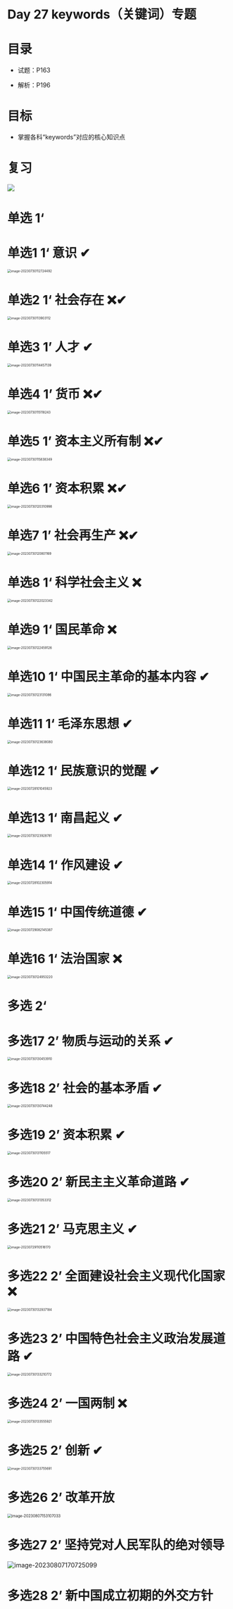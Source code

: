 # Day 27 keywords（关键词）专题



# 目录

* 试题：P163

* 解析：P196



# 目标

* 掌握各科“keywords”对应的核心知识点



# 复习

![](https://cvp.oss-cn-shanghai.aliyuncs.com/picgo/202307311114604.png)



# 单选 1‘



# 单选1 1‘ 意识 ✔

<img src="https://cvp.oss-cn-shanghai.aliyuncs.com/picgo/202307301127722.png" alt="image-20230730112724492" style="zoom: 50%;" />

# 单选2 1‘ 社会存在 ❌✔



<img src="https://cvp.oss-cn-shanghai.aliyuncs.com/picgo/202307301139366.png" alt="image-20230730113903112" style="zoom:50%;" />



# 单选3 1’ 人才 ✔

<img src="https://cvp.oss-cn-shanghai.aliyuncs.com/picgo/202307301144406.png" alt="image-20230730114457139" style="zoom:50%;" />



# 单选4 1’ 货币 ❌✔

<img src="https://cvp.oss-cn-shanghai.aliyuncs.com/picgo/202307301151651.png" alt="image-20230730115118243" style="zoom:50%;" />



# 单选5 1’ 资本主义所有制 ❌✔

<img src="https://cvp.oss-cn-shanghai.aliyuncs.com/picgo/202307301158634.png" alt="image-20230730115838349" style="zoom: 50%;" />



# 单选6 1’  资本积累 ❌✔

<img src="https://cvp.oss-cn-shanghai.aliyuncs.com/picgo/202307301203299.png" alt="image-20230730120310998" style="zoom:50%;" />



# 单选7 1’  社会再生产 ❌✔

<img src="https://cvp.oss-cn-shanghai.aliyuncs.com/picgo/202307301208424.png" alt="image-20230730120801169" style="zoom:50%;" />



# 单选8 1‘ 科学社会主义 ❌

<img src="https://cvp.oss-cn-shanghai.aliyuncs.com/picgo/202307301220568.png" alt="image-20230730122023342" style="zoom:50%;" />



# 单选9 1‘ 国民革命 ❌

<img src="https://cvp.oss-cn-shanghai.aliyuncs.com/picgo/202307301224253.png" alt="image-20230730122459126" style="zoom:50%;" />



# 单选10 1‘ 中国民主革命的基本内容 ✔

<img src="https://cvp.oss-cn-shanghai.aliyuncs.com/picgo/202307301231295.png" alt="image-20230730123131086" style="zoom:50%;" />



# 单选11 1‘ 毛泽东思想 ✔

<img src="https://cvp.oss-cn-shanghai.aliyuncs.com/picgo/202307301236293.png" alt="image-20230730123638080" style="zoom:50%;" />



# 单选12 1‘ 民族意识的觉醒 ✔

<img src="https://cvp.oss-cn-shanghai.aliyuncs.com/picgo/202307281010004.png" alt="image-20230728101045923" style="zoom:50%;" />



# 单选13 1‘  南昌起义 ✔

<img src="https://cvp.oss-cn-shanghai.aliyuncs.com/picgo/202307301239940.png" alt="image-20230730123928781" style="zoom:50%;" />



# 单选14 1‘  作风建设 ✔

<img src="https://cvp.oss-cn-shanghai.aliyuncs.com/picgo/202307281023987.png" alt="image-20230728102305914" style="zoom:50%;" />



# 单选15 1‘  中国传统道德 ✔

<img src="https://cvp.oss-cn-shanghai.aliyuncs.com/picgo/202307290821685.png" alt="image-20230729082145387" style="zoom: 50%;" />



# 单选16 1‘  法治国家 ❌

<img src="https://cvp.oss-cn-shanghai.aliyuncs.com/picgo/202307301249394.png" alt="image-20230730124953220" style="zoom:50%;" />



# 多选 2‘



# 多选17 2’ 物质与运动的关系 ✔

<img src="https://cvp.oss-cn-shanghai.aliyuncs.com/picgo/202307301304144.png" alt="image-20230730130453910" style="zoom:50%;" />



# 多选18 2’ 社会的基本矛盾 ✔

<img src="https://cvp.oss-cn-shanghai.aliyuncs.com/picgo/202307301307645.png" alt="image-20230730130744248" style="zoom:50%;" />



# 多选19 2’ 资本积累 ✔

<img src="https://cvp.oss-cn-shanghai.aliyuncs.com/picgo/202307301311732.png" alt="image-20230730131105517" style="zoom:50%;" />



# 多选20 2’  新民主主义革命道路 ✔

<img src="https://cvp.oss-cn-shanghai.aliyuncs.com/picgo/202307301313689.png" alt="image-20230730131353312" style="zoom:50%;" />



# 多选21 2’  马克思主义 ✔

<img src="https://cvp.oss-cn-shanghai.aliyuncs.com/picgo/202307291105379.png" alt="image-20230729110516170" style="zoom:50%;" />



# 多选22 2’  全面建设社会主义现代化国家 ❌

<img src="https://cvp.oss-cn-shanghai.aliyuncs.com/picgo/202307301329539.png" alt="image-20230730132937184" style="zoom:50%;" />





# 多选23 2’  中国特色社会主义政治发展道路 ✔

<img src="https://cvp.oss-cn-shanghai.aliyuncs.com/picgo/202307301332150.png" alt="image-20230730133210772" style="zoom:50%;" />



# 多选24 2’  一国两制 ❌

<img src="https://cvp.oss-cn-shanghai.aliyuncs.com/picgo/202307301335314.png" alt="image-20230730133555921" style="zoom:50%;" />



# 多选25 2’  创新 ✔

<img src="https://cvp.oss-cn-shanghai.aliyuncs.com/picgo/202307301337073.png" alt="image-20230730133755691" style="zoom:50%;" />



# 多选26 2’  改革开放 

<img src="https://cvp.oss-cn-shanghai.aliyuncs.com/picgo/202308071531195.png" alt="image-20230807153107033" style="zoom:60%;" />



# 多选27 2’  坚持党对人民军队的绝对领导

![image-20230807170725099](https://cvp.oss-cn-shanghai.aliyuncs.com/picgo/202308071707225.png)



# 多选28 2’  新中国成立初期的外交方针

